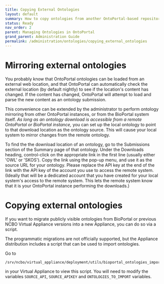 ```yaml
---
title: Copying External Ontologies
layout: default
summary: How to copy ontologies from another OntoPortal-based repository to your repository
status: Ready
nav_order: 2
parent: Managing Ontologies in OntoPortal
grand_parent: Administration Guide
permalink: /administration/ontologies/copying_external_ontologies
---
```


# Mirroring external ontologies

You probably know that OntoPortal ontologies can be loaded from an external web location,
and that OntoPortal can automatically check the external location (by default nightly) to see if the location's content has changed.
If the content has changed, OntoPortal will attempt to load and parse the new content as an ontology submission.

This convenience can be extended by the administrator to perform ontology mirroring from other OntoPortal instances,
or from the BioPortal system itself. 
_As long as an ontology download is accessible from a remote OntoPortal or BioPortal instance,_
you can set up the local ontology to point to that download location as the ontology source.
This will cause your local system to mirror changes from the remote ontology.

To find the the download location of an ontology, go to the Submissions section of the Summary page of that ontology.
Under the Downloads heading, control-click on the appropriate link in the first line (usually either 'OWL' or 'SKOS').
Copy the link using the pop-up menu, and use it as the source URL for your ontology. 
Please replace the API key at the end of the link with the API key of the account you use to access the remote system.
(Ideally that will be a dedicated account that you have created for your local system's access to the remote system.
This lets the remote system know that it is your OntoPortal instance performing the downloads.)

# Copying external ontologies

If you want to migrate publicly visible ontologies 
from BioPortal or previous NCBO Virtual Appliance versions into a new Appliance, 
you can do so via a script.

The programmatic migrations are not officially supported, but 
the Appliance distribution includes a script that can be used to import ontologies.

Go to
```
/srv/ncbo/virtual_appliance/deployment/utils/bioportal_ontologies_import.rb
```
in your Virtual Appliance to view this script. You will need to modify the variables `SOURCE_API`, `SOURCE_APIKEY` and `ONTOLOGIES_TO_IMPORT` variables.

